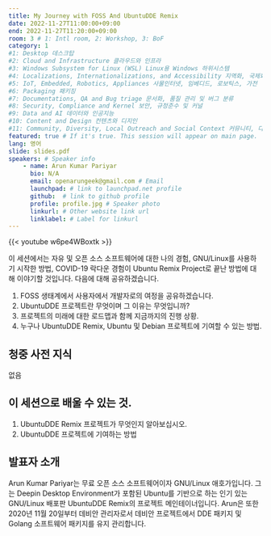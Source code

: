 ```yaml
---
title: My Journey with FOSS And UbuntuDDE Remix
date: 2022-11-27T11:00:00+09:00
end: 2022-11-27T11:20:00+09:00
room: 3 # 1: Intl room, 2: Workshop, 3: BoF
category: 1
#1: Desktop 데스크탑
#2: Cloud and Infrastructure 클라우드와 인프라
#3: Windows Subsystem for Linux (WSL) Linux용 Windows 하위시스템
#4: Localizations, Internationalizations, and Accessibility 지역화, 국제화 및 접근성
#5: IoT, Embedded, Robotics, Appliances 사물인터넷, 임베디드, 로보틱스, 가전
#6: Packaging 패키징
#7: Documentations, QA and Bug triage 문서화, 품질 관리 및 버그 분류
#8: Security, Compliance and Kernel 보안, 규정준수 및 커널
#9: Data and AI 데이터와 인공지능
#10: Content and Design 컨텐츠와 디지인
#11: Community, Diversity, Local Outreach and Social Context 커뮤니티, 다양성, 지역 사회 협력과 사회적 관점
featured: true # If it's true. This session will appear on main page.
lang: 영어
slide: slides.pdf
speakers: # Speaker info
    - name: Arun Kumar Pariyar
      bio: N/A
      email: openarungeek@gmail.com # Email
      launchpad: # link to launchpad.net profile
      github:  # link to github profile
      profile: profile.jpg # Speaker photo
      linkurl: # Other website link url
      linklabel: # Label for linkurl
---
```


{{< youtube w6pe4WBoxtk >}}

이 세션에서는 자유 및 오픈 소스 소프트웨어에 대한 나의 경험, GNU/Linux를 사용하기 시작한 방법, COVID-19 락다운 경험이 Ubuntu Remix Project로 끝난 방법에 대해 이야기할 것입니다.  다음에 대해 공유하겠습니다.
 1. FOSS 생태계에서 사용자에서 개발자로의 여정을 공유하겠습니다.
 2. UbuntuDDE 프로젝트란 무엇이며 그 이유는 무엇입니까?
 3. 프로젝트의 미래에 대한 로드맵과 함께 지금까지의 진행 상황.
 4. 누구나 UbuntuDDE Remix, Ubuntu 및 Debian 프로젝트에 기여할 수 있는 방법.

 ## 청중 사전 지식
없음

## 이 세션으로 배울 수 있는 것.
 1. UbuntuDDE Remix 프로젝트가 무엇인지 알아보십시오.
 2. UbuntuDDE 프로젝트에 기여하는 방법

## 발표자 소개
Arun Kumar Pariyar는 무료 오픈 소스 소프트웨어이자 GNU/Linux 애호가입니다.
그는 Deepin Desktop Environment가 포함된 Ubuntu를 기반으로 하는 인기 있는 GNU/Linux 배포판 UbuntuDDE Remix의 프로젝트 메인테이너입니다.
Arun은 또한 2020년 11월 20일부터 데비안 관리자로서 데비안 프로젝트에서 DDE 패키지 및 Golang 소프트웨어 패키지를 유지 관리합니다.